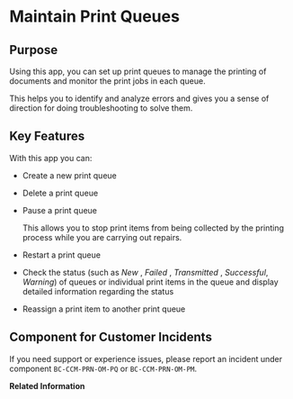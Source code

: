 <!-- loio9dd6f6495ff544ab8ca6fdb0afc092ab -->

# Maintain Print Queues



## Purpose

Using this app, you can set up print queues to manage the printing of documents and monitor the print jobs in each queue.

This helps you to identify and analyze errors and gives you a sense of direction for doing troubleshooting to solve them.



## Key Features

With this app you can:

-   Create a new print queue
-   Delete a print queue
-   Pause a print queue

    This allows you to stop print items from being collected by the printing process while you are carrying out repairs.

-   Restart a print queue
-   Check the status \(such as *New* , *Failed* , *Transmitted* , *Successful*, *Warning*\) of queues or individual print items in the queue and display detailed information regarding the status
-   Reassign a print item to another print queue



<a name="loio9dd6f6495ff544ab8ca6fdb0afc092ab__customer_component"/>

## Component for Customer Incidents

If you need support or experience issues, please report an incident under component `BC-CCM-PRN-OM-PQ` or `BC-CCM-PRN-OM-PM`.

**Related Information**  


 <?sap-ot O2O class="- topic/link " href="c5018d7883d04429bb43baad408ee333.xml" text="" desc="" xtrc="link:1" xtrf="file:/home/builder/src/dita-all/jjq1673438782153/loio2080d0faf9d84ce6aa14caa4caa32935_en-US/src/content/localization/en-us/9dd6f6495ff544ab8ca6fdb0afc092ab.xml" ?> 

